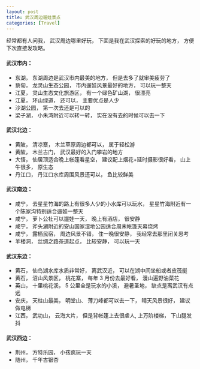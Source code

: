 ```yaml
---
layout: post
title: 武汉周边遛娃景点
categories: [Travel]
---
```


经常都有人问我， 武汉周边哪里好玩， 下面是我在武汉探索的好玩的地方， 方便下次直接发攻略。

#### 武汉市内：
* 东湖， 东湖周边是武汉市内最美的地方， 但是去多了就审美疲劳了
* 蔡甸， 龙灵山生态公园， 市内遛娃风景最好的地方， 可以玩一整天
* 江夏， 灵山生态文化旅游区， 有一个绿色矿山湖， 很漂亮
* 江夏， 环山绿道， 还可以， 主要优点是人少
* 沙湖公园， 第一次去还是可以的
* 梁子湖， 小朱湾附近可以转一转， 实在没有去的时候可以去一下

#### 武汉北边：
* 黄陂， 清凉寨， 木兰草原周边都可以， 属于轻松游
* 黄陂， 木兰古门， 武汉最好的入门攀岩的地方
* 大悟， 仙居顶适合晚上帐篷看星空， 建议配上烟花+延时摄影很好看， 山上牛很多， 原生态
* 丹江口， 丹江口水库周围风景还可以， 鱼比较鲜美

#### 武汉南边：
* 咸宁， 去星星竹海的路上有很多人少的小水库可以玩水， 星星竹海附近有一个陈家沟特别适合遛娃一整天
* 咸宁， 萝卜公社可以遛娃一天， 晚上有酒店， 很安静
* 咸宁， 斧头湖附近的安山国家湿地公园适合周末帐篷天幕烧烤
* 咸宁， 露栖民宿， 周边风景不错， 住一晚很安静， 我经常去那里闭关思考
* 羊楼洞， 丝绸之路茶道起点， 比较安静， 可以玩一天

#### 武汉东边：
* 黄石， 仙岛湖水库水质非常好， 离武汉近， 可以在湖中间坐船或者皮筏艇
* 黄石， 沼山风景区， 桃花寨， 每年 3 月份去最好看， 漫山遍野油菜花
* 英山， 十里桃花溪， 5 公里全是玩水的小溪， 避暑圣地， 缺点是离武汉有点远
* 安庆， 天柱山最美， 明堂山、 薄刀峰都可以去一下， 晴天风景很好， 建议做电梯
* 江西， 武功山， 云海大片， 但是背帐篷上去很虐人, 上万阶楼梯， 下山腿发抖

#### 武汉西边：
* 荆州， 方特乐园， 小孩疯玩一天
* 随州， 千年古银杏
